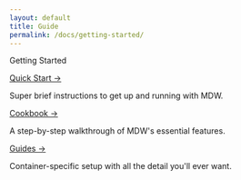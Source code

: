 ```yaml
---
layout: default
title: Guide
permalink: /docs/getting-started/
---
```


<section class="intro">
  <div class="grid">
    <div class="unit whole center-on-mobiles">
      <p class="first">Getting Started</p>
    </div>
  </div>
</section>
<section class="features">
  <div class="grid">
    <div class="unit one-third">
      <a href="quick-start">Quick Start &rarr;</a>
	  <p>Super brief instructions to get up and running with MDW.</p>
    </div>
    <div class="unit one-third">
      <a href="../guides/mdw-cookbook">Cookbook &rarr;</a>
      <p>A step-by-step walkthrough of MDW's essential features.</p>
    </div>
    <div class="unit one-third">
      <a href="{{ site.baseurl }}/docs/guides/">Guides &rarr;</a>
      <p>Container-specific setup with all the detail you'll ever want.</p>
    </div>
    <div class="clear"></div>
  </div>
</section>


